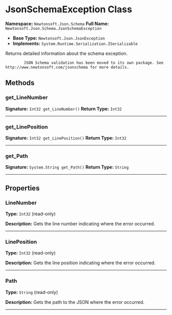 # JsonSchemaException Class

**Namespace:** `Newtonsoft.Json.Schema`
**Full Name:** `Newtonsoft.Json.Schema.JsonSchemaException`
- **Base Type:** `Newtonsoft.Json.JsonException`
- **Implements:** `System.Runtime.Serialization.ISerializable`

Returns detailed information about the schema exception.
            
            JSON Schema validation has been moved to its own package. See http://www.newtonsoft.com/jsonschema for more details.

## Methods

### get_LineNumber

**Signature:** `Int32 get_LineNumber()`
**Return Type:** `Int32`

---

### get_LinePosition

**Signature:** `Int32 get_LinePosition()`
**Return Type:** `Int32`

---

### get_Path

**Signature:** `System.String get_Path()`
**Return Type:** `String`

---

## Properties

### LineNumber

**Type:** `Int32` (read-only)

**Description:** Gets the line number indicating where the error occurred.

---

### LinePosition

**Type:** `Int32` (read-only)

**Description:** Gets the line position indicating where the error occurred.

---

### Path

**Type:** `String` (read-only)

**Description:** Gets the path to the JSON where the error occurred.

---